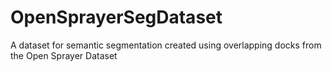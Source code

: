 # OpenSprayerSegDataset
A dataset for semantic segmentation created using overlapping docks from the Open Sprayer Dataset
